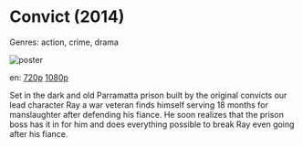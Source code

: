 # Convict (2014)

Genres: action, crime, drama

![poster](http://image.tmdb.org/t/p/w500/1lVJRjnLKTIj2uZ8C0NGfcieAAP.jpg)

en:
  [720p](magnet:?xt=urn:btih:a6d88f2afb85ebf7696b1d2f0f6d8bbe21785a83&dn=Convict+(2014)&tr=udp%3A%2F%2Ftracker.yify-torrents.com%2Fannounce&tr=udp%3A%2F%2Fopen.demonii.com%3A1337%2Fannounce&tr=udp%3A%2F%2Fexodus.desync.com%3A6969&tr=udp%3A%2F%2Ftracker.istole.it%3A80&tr=udp%3A%2F%2Ftracker.publicbt.com%3A80&tr=udp%3A%2F%2Ftracker.publichd.eu%3A80%2Fannounce&tr=udp%3A%2F%2Ftracker.openbittorrent.com%3A80%2Fannounce&tr=udp%3A%2F%2Fcoppersurfer.tk%3A6969%2Fannounce)
  [1080p](magnet:?xt=urn:btih:2f955a48f94d796000718496878d9ad9096b9094&dn=Convict+%282014%29+1080p+BrRip+x264+-+YIFY&tr=udp%3A%2F%2Ftracker.openbittorrent.com%3A80%2Fannounce&tr=udp%3A%2F%2Fglotorrents.pw%3A6969%2Fannounce&tr=udp%3A%2F%2Ftracker.openbittorrent.com%3A80%2Fannounce&tr=udp%3A%2F%2Ftracker.opentrackr.org%3A1337%2Fannounce&tr=udp%3A%2F%2Fzer0day.to%3A1337%2Fannounce&tr=udp%3A%2F%2Ftracker.coppersurfer.tk%3A6969%2Fannounce)
  


Set in the dark and old Parramatta prison built by the original convicts our lead character Ray a war veteran finds himself serving 18 months for manslaughter after defending his fiance. He soon realizes that the prison boss has it in for him and does everything possible to break Ray even going after his fiance.